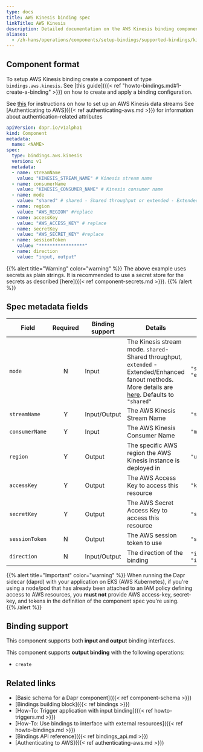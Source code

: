 ```yaml
---
type: docs
title: AWS Kinesis binding spec
linkTitle: AWS Kinesis
description: Detailed documentation on the AWS Kinesis binding component
aliases:
  - /zh-hans/operations/components/setup-bindings/supported-bindings/kinesis/
---
```


## Component format

To setup AWS Kinesis binding create a component of type `bindings.aws.kinesis`. See [this guide]({{< ref "howto-bindings.md#1-create-a-binding" >}}) on how to create and apply a binding configuration.

See [this](https://aws.amazon.com/kinesis/data-streams/getting-started/) for instructions on how to set up an AWS Kinesis data streams
See [Authenticating to AWS]({{< ref authenticating-aws.md >}}) for information about authentication-related attributes

```yaml
apiVersion: dapr.io/v1alpha1
kind: Component
metadata:
  name: <NAME>
spec:
  type: bindings.aws.kinesis
  version: v1
  metadata:
  - name: streamName
    value: "KINESIS_STREAM_NAME" # Kinesis stream name
  - name: consumerName
    value: "KINESIS_CONSUMER_NAME" # Kinesis consumer name
  - name: mode
    value: "shared" # shared - Shared throughput or extended - Extended/Enhanced fanout
  - name: region
    value: "AWS_REGION" #replace
  - name: accessKey
    value: "AWS_ACCESS_KEY" # replace
  - name: secretKey
    value: "AWS_SECRET_KEY" #replace
  - name: sessionToken
    value: "*****************"
  - name: direction
    value: "input, output"
```

{{% alert title="Warning" color="warning" %}}
The above example uses secrets as plain strings. It is recommended to use a secret store for the secrets as described [here]({{< ref component-secrets.md >}}).
{{% /alert %}}

## Spec metadata fields

| Field          | Required | Binding support | Details                                                                                                                                                                                                                      | Example                                  |
| -------------- | :------: | --------------- | ---------------------------------------------------------------------------------------------------------------------------------------------------------------------------------------------------------------------------- | ---------------------------------------- |
| `mode`         |     N    | Input           | The Kinesis stream mode. `shared`- Shared throughput, `extended` - Extended/Enhanced fanout methods. More details are [here](https://docs.aws.amazon.com/streams/latest/dev/building-consumers.html). Defaults to `"shared"` | `"shared"`, `"extended"`                 |
| `streamName`   |     Y    | Input/Output    | The AWS Kinesis Stream Name                                                                                                                                                                                                  | `"stream"`                               |
| `consumerName` |     Y    | Input           | The AWS Kinesis Consumer Name                                                                                                                                                                                                | `"myconsumer"`                           |
| `region`       |     Y    | Output          | The specific AWS region the AWS Kinesis instance is deployed in                                                                                                                                                              | `"us-east-1"`                            |
| `accessKey`    |     Y    | Output          | The AWS Access Key to access this resource                                                                                                                                                                                   | `"key"`                                  |
| `secretKey`    |     Y    | Output          | The AWS Secret Access Key to access this resource                                                                                                                                                                            | `"secretAccessKey"`                      |
| `sessionToken` |     N    | Output          | The AWS session token to use                                                                                                                                                                                                 | `"sessionToken"`                         |
| `direction`    |     N    | Input/Output    | The direction of the binding                                                                                                                                                                                                 | `"input"`, `"output"`, `"input, output"` |

{{% alert title="Important" color="warning" %}}
When running the Dapr sidecar (daprd) with your application on EKS (AWS Kubernetes), if you're using a node/pod that has already been attached to an IAM policy defining access to AWS resources, you **must not** provide AWS access-key, secret-key, and tokens in the definition of the component spec you're using.\
{{% /alert %}}

## Binding support

This component supports both **input and output** binding interfaces.

This component supports **output binding** with the following operations:

- `create`

## Related links

- [Basic schema for a Dapr component]({{< ref component-schema >}})
- [Bindings building block]({{< ref bindings >}})
- [How-To: Trigger application with input binding]({{< ref howto-triggers.md >}})
- [How-To: Use bindings to interface with external resources]({{< ref howto-bindings.md >}})
- [Bindings API reference]({{< ref bindings_api.md >}})
- [Authenticating to AWS]({{< ref authenticating-aws.md >}})
